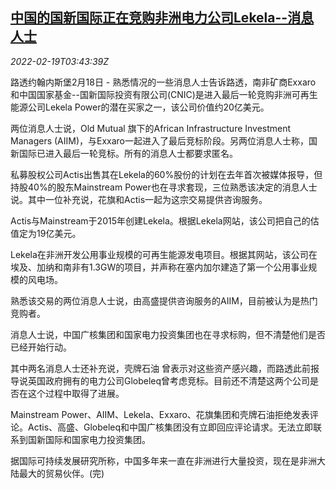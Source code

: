 <!--1645243263000-->
[中国的国新国际正在竞购非洲电力公司Lekela--消息人士](https://cn.reuters.com/article/china-exxaro-cnic-lekela-power-0219-idCNKBS2KO03Y)
------

<div><i>2022-02-19T03:43:39Z</i></div><p>路透约翰内斯堡2月18日 - 熟悉情况的一些消息人士告诉路透，南非矿商Exxaro 和中国国家基金--国新国际投资有限公司(CNIC)是进入最后一轮竞购非洲可再生能源公司Lekela Power的潜在买家之一，该公司价值约20亿美元。</p><p>两位消息人士说，Old Mutual 旗下的African Infrastructure Investment Managers (AIIM)，与Exxaro一起进入了最后竞标阶段。另两位消息人士称，国新国际已进入最后一轮竞标。所有的消息人士都要求匿名。</p><p>私募股权公司Actis出售其在Lekela的60%股份的计划在去年首次被媒体报导，但持股40%的股东Mainstream Power也在寻求套现，三位熟悉该决定的消息人士说。其中一位补充说，花旗和Actis一起为这宗交易提供咨询服务。</p><p>Actis与Mainstream于2015年创建Lekela。根据Lekela网站，该公司把自己的估值定为19亿美元。</p><p>Lekela在非洲开发公用事业规模的可再生能源发电项目。根据其网站，该公司在埃及、加纳和南非有1.3GW的项目，并声称在塞内加尔建造了第一个公用事业规模的风电场。</p><p>熟悉该交易的两位消息人士说，由高盛提供咨询服务的AIIM，目前被认为是热门竞购者。</p><p>消息人士说，中国广核集团和国家电力投资集团也在寻求标购，但不清楚他们是否已经开始行动。</p><p>其中两名消息人士还补充说，壳牌石油 曾表示对这些资产感兴趣，而路透此前报导说英国政府拥有的电力公司Globeleq曾考虑竞标。目前还不清楚这两个公司是否在这个过程中取得了进展。</p><p>Mainstream Power、AIIM、Lekela、Exxaro、花旗集团和壳牌石油拒绝发表评论。Actis、高盛、Globeleq和中国广核集团没有立即回应评论请求。无法立即联系到国新国际和国家电力投资集团。</p><p>据国际可持续发展研究所称，中国多年来一直在非洲进行大量投资，现在是非洲大陆最大的贸易伙伴。(完)</p>

